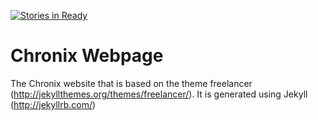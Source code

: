 [![Stories in Ready](https://badge.waffle.io/ChronixDB/chronixDB.github.io.png?label=ready&title=Ready)](https://waffle.io/ChronixDB/chronixDB.github.io)
# Chronix Webpage
The Chronix website that is based on the theme freelancer (http://jekyllthemes.org/themes/freelancer/).
It is generated using Jekyll (http://jekyllrb.com/)
